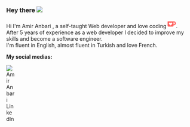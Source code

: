 ### Hey there <img src="https://media.giphy.com/media/hvRJCLFzcasrR4ia7z/giphy.gif" width="25px">

Hi I'm Amir Anbari , a self-taught Web developer and love coding <img alt="Love coding" width="22px" src="https://raw.githubusercontent.com/amiranbari/amiranbari/main/assets/kofi.svg" />. 
<br />
After 5 years of experience as a web developer I decided to improve my skills and become a software engineer.
<br />
I'm fluent in English, almost fluent in Turkish and love French.

**My social medias:**

<a href="https://www.linkedin.com/in/amiranbari">
  <img align="left" alt="Amir Anbari LinkedIn" width="22px" src="https://raw.githubusercontent.com/peterthehan/peterthehan/master/assets/linkedin.svg" />
</a>

